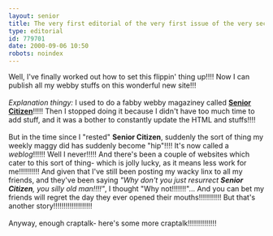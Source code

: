 ```yaml
---
layout: senior
title: The very first editorial of the very first issue of the very second version of SENIOR CITIZEN!!!!!!
type: editorial
id: 779701
date: 2000-09-06 10:50
robots: noindex
---
```

Well, I've finally worked out how to set this flippin' thing up!!!! Now I can publish all my webby stuffs on this wonderful new site!!!<br/> <br/><i>Explanation thingy:</i> I used to do a fabby webby magaziney called <a href="http://www.seniordads.fsnet.co.uk/seniordads/features/citizen/"><b>Senior Citizen</b></a>!!!!! Then I stopped doing it because I didn't have too much time to add stuff, and it was a bother to constantly update the HTML and stuffs!!!!<br/> <br/>But in the time since I "rested" <b>Senior Citizen</b>, suddenly the sort of thing my weekly maggy did has suddenly become "hip"!!!! It's now called a <i>weblog</i>!!!!!! Well I never!!!!! And there's been a couple of websites which cater to this sort of thing- which is jolly lucky, as it means less work for me!!!!!!!!!! And given that I've still been posting my wacky linx to all my friends, and they've been saying <i>"Why don't you just resurrect <b>Senior Citizen</b>, you silly old man!!!!"</i>, I thought "Why not!!!!!!!"... And you can bet my friends will regret the day they ever opened their mouths!!!!!!!!!!! But that's another story!!!!!!!!!!!!!!!!!!!<br/> <br/>Anyway, enough craptalk- here's some more craptalk!!!!!!!!!!!!!!<br/>